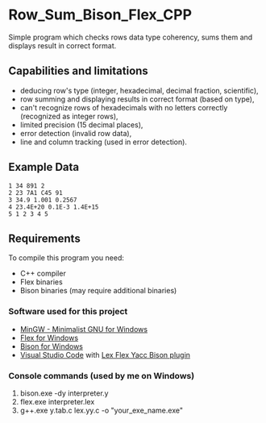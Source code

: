 # Row_Sum_Bison_Flex_CPP
Simple program which checks rows data type coherency, sums them and displays result in correct format.

## Capabilities and limitations
  - deducing row's type (integer, hexadecimal, decimal fraction, scientific),
  - row summing and displaying results in correct format (based on type),
  - can't recognize rows of hexadecimals with no letters correctly (recognized as integer rows),
  - limited precision (15 decimal places),
  - error detection (invalid row data),
  - line and column tracking (used in error detection).

## Example Data
```
1 34 891 2
2 23 7A1 C45 91
3 34.9 1.001 0.2567
4 23.4E+20 0.1E-3 1.4E+15
5 1 2 3 4 5
```

## Requirements
To compile this program you need:
  - C++ compiler
  - Flex binaries
  - Bison binaries (may require additional binaries)
  
### Software used for this project
  - [MinGW - Minimalist GNU for Windows](https://sourceforge.net/projects/mingw-w64/)
  - [Flex for Windows](http://gnuwin32.sourceforge.net/packages/flex.htm)
  - [Bison for Windows](http://gnuwin32.sourceforge.net/packages/bison.htm)
  - [Visual Studio Code](https://code.visualstudio.com/) with [Lex Flex Yacc Bison plugin](https://marketplace.visualstudio.com/items?itemName=faustinoaq.lex-flex-yacc-bison)
  
### Console commands (used by me on Windows)
  1. bison.exe -dy interpreter.y
  2. flex.exe interpreter.lex
  3. g++.exe y.tab.c lex.yy.c -o "your_exe_name.exe"
